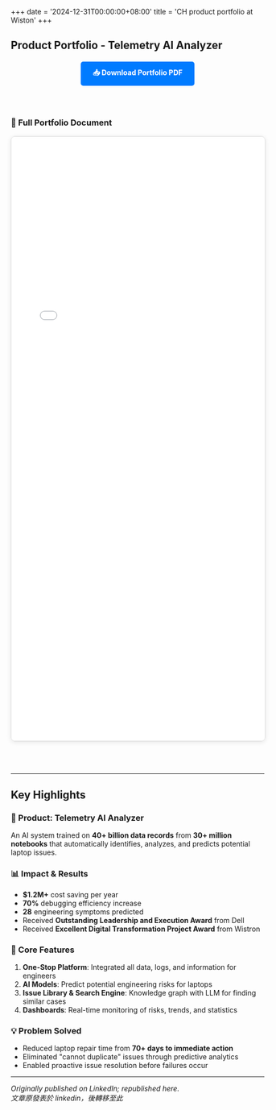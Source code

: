 +++
date = '2024-12-31T00:00:00+08:00'
title = 'CH product portfolio at Wiston'
+++

## Product Portfolio - Telemetry AI Analyzer

<div style="text-align: center; margin: 20px 0;">
    <a href="CHLee_Portfolio.pdf" download class="download-button" style="display: inline-block; padding: 12px 24px; background-color: #007bff; color: white; text-decoration: none; border-radius: 5px; font-weight: bold; transition: background-color 0.3s;">
        📥 Download Portfolio PDF
    </a>
</div>

<style>
.download-button:hover {
    background-color: #0056b3 !important;
}

.pdf-container {
    width: 100%;
    max-width: 900px;
    margin: 0 auto;
    padding: 20px 0;
}

.pdf-embed {
    width: 100%;
    height: 1200px;
    border: 1px solid #ddd;
    border-radius: 8px;
    box-shadow: 0 2px 10px rgba(0,0,0,0.1);
    margin-bottom: 30px;
}

.pdf-page-image {
    width: 100%;
    margin-bottom: 20px;
    border: 1px solid #e0e0e0;
    border-radius: 8px;
    box-shadow: 0 2px 8px rgba(0,0,0,0.08);
}

@media (max-width: 768px) {
    .pdf-embed {
        height: 600px;
    }
}
</style>

<div class="pdf-container">

### 📄 Full Portfolio Document

<!-- Option 1: Using iframe embed (works if PDF is in static folder) -->
<iframe src="CHLee_Portfolio.pdf" class="pdf-embed" type="application/pdf">
    <p>Your browser doesn't support PDF viewing. Please <a href="CHLee_Portfolio.pdf">download the PDF</a> to view it.</p>
</iframe>

<!-- Option 2: Using Google Docs Viewer (replace URL with your actual PDF URL) -->
<!--
<iframe src="https://docs.google.com/viewer?url=https://yourwebsite.com/path/to/CHLee_Portfolio.pdf&embedded=true" class="pdf-embed" frameborder="0"></iframe>
-->

<!-- Option 3: Display as images (if you convert PDF pages to images) -->
<!--
### Portfolio Pages

<img src="/images/portfolio/page1.jpg" alt="Portfolio Page 1" class="pdf-page-image" />
<img src="/images/portfolio/page2.jpg" alt="Portfolio Page 2" class="pdf-page-image" />
<img src="/images/portfolio/page3.jpg" alt="Portfolio Page 3" class="pdf-page-image" />
<img src="/images/portfolio/page4.jpg" alt="Portfolio Page 4" class="pdf-page-image" />
<img src="/images/portfolio/page5.jpg" alt="Portfolio Page 5" class="pdf-page-image" />
<img src="/images/portfolio/page6.jpg" alt="Portfolio Page 6" class="pdf-page-image" />
-->

</div>

---

## Key Highlights

### 🚀 Product: Telemetry AI Analyzer
An AI system trained on **40+ billion data records** from **30+ million notebooks** that automatically identifies, analyzes, and predicts potential laptop issues.

### 📊 Impact & Results
- **$1.2M+** cost saving per year
- **70%** debugging efficiency increase
- **28** engineering symptoms predicted
- Received **Outstanding Leadership and Execution Award** from Dell
- Received **Excellent Digital Transformation Project Award** from Wistron

### 🎯 Core Features
1. **One-Stop Platform**: Integrated all data, logs, and information for engineers
2. **AI Models**: Predict potential engineering risks for laptops
3. **Issue Library & Search Engine**: Knowledge graph with LLM for finding similar cases
4. **Dashboards**: Real-time monitoring of risks, trends, and statistics

### 💡 Problem Solved
- Reduced laptop repair time from **70+ days to immediate action**
- Eliminated "cannot duplicate" issues through predictive analytics
- Enabled proactive issue resolution before failures occur

---
*Originally published on LinkedIn; republished here.* <br>
*文章原發表於 linkedin，後轉移至此*
